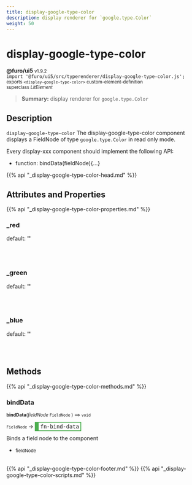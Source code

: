 ```yaml
---
title: display-google-type-color
description: display renderer for `google.type.Color`
weight: 50
---
```


# display-google-type-color
**@furo/ui5** <small>v1.9.2</small>
<br>`import '@furo/ui5/src/typerenderer/display-google-type-color.js';`<small>
<br>exports `<display-google-type-color>` custom-element-definition
<br>superclass *LitElement*</small>

> **Summary:** display renderer for `google.type.Color`

## Description

`display-google-type-color`
The display-google-type-color component displays a FieldNode of type `google.type.Color` in read only mode.

Every display-xxx component should implement the following API:
- function: bindData(fieldNode){...}

{{% api "_display-google-type-color-head.md" %}}

## Attributes and Properties
{{% api "_display-google-type-color-properties.md" %}}






### **_red**
default: **&#39;&#39;**</small>


<br><br>

### **_green**
default: **&#39;&#39;**</small>


<br><br>

### **_blue**
default: **&#39;&#39;**</small>


<br><br>

## Methods
{{% api "_display-google-type-color-methods.md" %}}


### **bindData**
<small>**bindData**(*fieldNode* `FieldNode` ) ⟹ `void`</small>

<small>`FieldNode` </small> →
<span  style="border-width:2px 2px 2px 10px; border-style: solid;border-color:  rgb(76, 175, 80);font-family:monospace; padding:2px 4px;">fn-bind-data</span>

Binds a field node to the component

- <small>fieldNode </small>
<br><br>









{{% api "_display-google-type-color-footer.md" %}}
{{% api "_display-google-type-color-scripts.md" %}}
